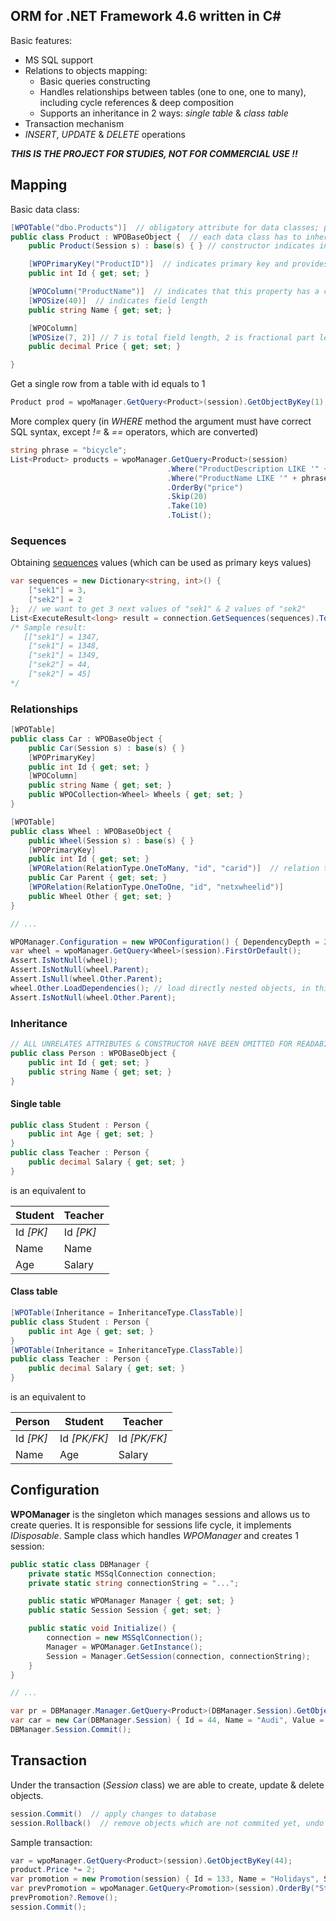 
## ORM for .NET Framework 4.6 written in C#
Basic features:
 - MS SQL support
 - Relations to objects mapping:
	 - Basic queries constructing
	 - Handles relationships between tables (one to one, one to many), including cycle references & deep composition
	 - Supports an inheritance in 2 ways: *single table* & *class table*
 - Transaction mechanism
 - *INSERT*, *UPDATE* & *DELETE* operations

***THIS IS THE PROJECT FOR STUDIES, NOT FOR COMMERCIAL USE !!***

## Mapping
Basic data class:
```csharp
[WPOTable("dbo.Products")]  // obligatory attribute for data classes; provides name of the table witch schema
public class Product : WPOBaseObject {  // each data class has to inherit from WPOBaseObject
    public Product(Session s) : base(s) { } // constructor indicates in which session the object exists

    [WPOPrimaryKey("ProductID")]  // indicates primary key and provides column name; there is no support for compound keys
    public int Id { get; set; }

    [WPOColumn("ProductName")]  // indicates that this property has a corresponding column; if not given, a property name is taken 
    [WPOSize(40)]  // indicates field length
    public string Name { get; set; }

    [WPOColumn]
    [WPOSize(7, 2)] // 7 is total field length, 2 is fractional part length
    public decimal Price { get; set; }

}
```

Get a single row from a table with id equals to 1
```csharp
Product prod = wpoManager.GetQuery<Product>(session).GetObjectByKey(1);
```

More complex query (in *WHERE* method the argument must have correct SQL syntax, except *!=* & *==* operators, which are converted)
```csharp
string phrase = "bicycle";
List<Product> products = wpoManager.GetQuery<Product>(session)
                                   .Where("ProductDescription LIKE '" + phrase + "'")
                                   .Where("ProductName LIKE '" + phrase + "'", isAlternative: true)
                                   .OrderBy("price")
                                   .Skip(20)
                                   .Take(10)
                                   .ToList();
```

### Sequences
Obtaining [sequences](https://www.sqlshack.com/sequence-objects-in-sql-server/) values (which can be used as primary keys values)
```csharp
var sequences = new Dictionary<string, int>() {
	["sek1"] = 3,
	["sek2"] = 2
};  // we want to get 3 next values of "sek1" & 2 values of "sek2"
List<ExecuteResult<long> result = connection.GetSequences(sequences).ToList();
/* Sample result:
   [["sek1"] = 1347,
    ["sek1"] = 1348,
    ["sek1"] = 1349,
    ["sek2"] = 44,
    ["sek2"] = 45]
*/
```

### Relationships
```csharp
[WPOTable]
public class Car : WPOBaseObject {
	public Car(Session s) : base(s) { }
	[WPOPrimaryKey]
	public int Id { get; set; }
	[WPOColumn]
	public string Name { get; set; }
	public WPOCollection<Wheel> Wheels { get; set; }
}

[WPOTable]
public class Wheel : WPOBaseObject {
	public Wheel(Session s) : base(s) { }
	[WPOPrimaryKey]
	public int Id { get; set; }
	[WPORelation(RelationType.OneToMany, "id", "carid")]  // relation type, column from connected table & column name
	public Car Parent { get; set; }  
	[WPORelation(RelationType.OneToOne, "id", "netxwheelid")]
	public Wheel Other { get; set; }
}

// ...

WPOManager.Configuration = new WPOConfiguration() { DependencyDepth = 2 }; // set max loaded composition depth (-1 means loading whole object tree)
var wheel = wpoManager.GetQuery<Wheel>(session).FirstOrDefault();
Assert.IsNotNull(wheel);
Assert.IsNotNull(wheel.Parent);
Assert.IsNull(wheel.Other.Parent);
wheel.Other.LoadDependencies(); // load directly nested objects, in this case 'Parent' & 'Other' wheel
Assert.IsNotNull(wheel.Other.Parent);

```

### Inheritance
```csharp
// ALL UNRELATES ATTRIBUTES & CONSTRUCTOR HAVE BEEN OMITTED FOR READABILITY
public class Person : WPOBaseObject {
	public int Id { get; set; }
	public string Name { get; set; }
}
```
#### Single table
```csharp
public class Student : Person {
	public int Age { get; set; }
}
public class Teacher : Person {
	public decimal Salary { get; set; }
}
```
is an equivalent to

| Student       | Teacher  |
| ------------- | -------- |
| Id *[PK]* | Id *[PK]* |
| Name | Name  |
| Age | Salary |

#### Class table
```csharp
[WPOTable(Inheritance = InheritanceType.ClassTable)]
public class Student : Person {
	public int Age { get; set; }
}  
[WPOTable(Inheritance = InheritanceType.ClassTable)]
public class Teacher : Person {
	public decimal Salary { get; set; }
}
```
is an equivalent to

| Person        | Student       | Teacher  |
| ------------- | ------------- | ------   |
| Id *[PK]* | Id *[PK/FK]* | Id *[PK/FK]* |
| Name | Age | Salary |

## Configuration
**WPOManager** is the singleton which manages sessions and allows us to create queries. It is responsible for sessions life cycle, it implements *IDisposable*. Sample class which handles *WPOManager* and creates 1 session:
```csharp
public static class DBManager {
	private static MSSqlConnection connection;
	private static string connectionString = "...";

	public static WPOManager Manager { get; set; }
	public static Session Session { get; set; }

	public static void Initialize()	{
        connection = new MSSqlConnection();
		Manager = WPOManager.GetInstance();
		Session = Manager.GetSession(connection, connectionString);
	}
}

// ...

var pr = DBManager.Manager.GetQuery<Product>(DBManager.Session).GetObjectByKey(model.Id);
var car = new Car(DBManager.Session) { Id = 44, Name = "Audi", Value = pr.Salary * 12 };
DBManager.Session.Commit();
```

## Transaction
Under the transaction (*Session* class) we are able to create, update & delete objects.
```csharp
session.Commit()  // apply changes to database
session.Rollback()  // remove objects which are not commited yet, undo changes in edited objects 
```
Sample transaction:
```csharp
var = wpoManager.GetQuery<Product>(session).GetObjectByKey(44);
product.Price *= 2;
var promotion = new Promotion(session) { Id = 133, Name = "Holidays", Start = DateTime.UtcNow };
var prevPromotion = wpoManager.GetQuery<Promotion>(session).OrderBy("Start").FirstOrDefault();
prevPromotion?.Remove();
session.Commit();
```
